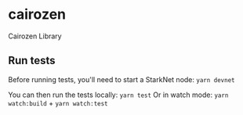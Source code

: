 # cairozen

Cairozen Library

## Run tests

Before running tests, you'll need to start a StarkNet node: `yarn devnet`

You can then run the tests locally: `yarn test`
Or in watch mode: `yarn watch:build` + `yarn watch:test`
